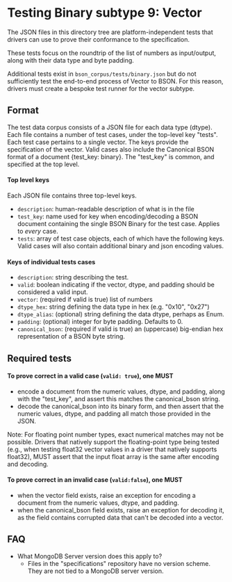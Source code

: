 # Testing Binary subtype 9: Vector

The JSON files in this directory tree are platform-independent tests that drivers can use to prove their conformance to
the specification.

These tests focus on the roundtrip of the list of numbers as input/output, along with their data type and byte padding.

Additional tests exist in `bson_corpus/tests/binary.json` but do not sufficiently test the end-to-end process of Vector
to BSON. For this reason, drivers must create a bespoke test runner for the vector subtype.

## Format

The test data corpus consists of a JSON file for each data type (dtype). Each file contains a number of test cases,
under the top-level key "tests". Each test case pertains to a single vector. The keys provide the specification of the
vector. Valid cases also include the Canonical BSON format of a document {test_key: binary}. The "test_key" is common,
and specified at the top level.

#### Top level keys

Each JSON file contains three top-level keys.

- `description`: human-readable description of what is in the file
- `test_key`: name used for key when encoding/decoding a BSON document containing the single BSON Binary for the test
    case. Applies to *every* case.
- `tests`: array of test case objects, each of which have the following keys. Valid cases will also contain additional
    binary and json encoding values.

#### Keys of individual tests cases

- `description`: string describing the test.
- `valid`: boolean indicating if the vector, dtype, and padding should be considered a valid input.
- `vector`: (required if valid is true) list of numbers
- `dtype_hex`: string defining the data type in hex (e.g. "0x10", "0x27")
- `dtype_alias`: (optional) string defining the data dtype, perhaps as Enum.
- `padding`: (optional) integer for byte padding. Defaults to 0.
- `canonical_bson`: (required if valid is true) an (uppercase) big-endian hex representation of a BSON byte string.

## Required tests

#### To prove correct in a valid case (`valid: true`), one MUST

- encode a document from the numeric values, dtype, and padding, along with the "test_key", and assert this matches the
    canonical_bson string.
- decode the canonical_bson into its binary form, and then assert that the numeric values, dtype, and padding all match
    those provided in the JSON.

Note: For floating point number types, exact numerical matches may not be possible. Drivers that natively support the
floating-point type being tested (e.g., when testing float32 vector values in a driver that natively supports float32),
MUST assert that the input float array is the same after encoding and decoding.

#### To prove correct in an invalid case (`valid:false`), one MUST

- when the vector field exists, raise an exception for encoding a document from the numeric values, dtype, and padding.
- when the canonical_bson field exists, raise an exception for decoding it, as the field contains corrupted data that can't be decoded into a vector.

## FAQ

- What MongoDB Server version does this apply to?
    - Files in the "specifications" repository have no version scheme. They are not tied to a MongoDB server version.
